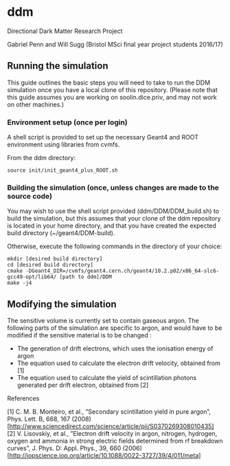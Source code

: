 # ddm
Directional Dark Matter Research Project

Gabriel Penn and Will Sugg (Bristol MSci final year project students 2016/17)

## Running the simulation
This guide outlines the basic steps you will need to take to run the DDM simulation once you have a local clone of this repository. (Please note that this guide assumes you are working on soolin.dice.priv, and may not work on other machines.)

### Environment setup (once per login)

A shell script is provided to set up the necessary Geant4 and ROOT environment using libraries from cvmfs.

From the ddm directory:
```
source init/init_geant4_plus_ROOT.sh
```

### Building the simulation (once, unless changes are made to the source code)

You may wish to use the shell script provided (ddm/DDM/DDM_build.sh) to build the simulation, but this assumes that your clone of the ddm repository is located in your home directory, and that you have created the expected build directory (~/geant4/DDM-build).

Otherwise, execute the following commands in the directory of your choice:

```
mkdir [desired build directory]
cd [desired build directory]
cmake -DGeant4_DIR=/cvmfs/geant4.cern.ch/geant4/10.2.p02/x86_64-slc6-gcc49-opt/lib64/ [path to ddm]/DDM
make -j4
```


## Modifying the simulation

The sensitive volume is currently set to contain gaseous argon. The following parts of the simulation are specific to argon, and would have to be modified if the sensitive material is to be changed :

  - The generation of drift electrons, which uses the ionisation energy of argon
  - The equation used to calculate the electron drift velocity, obtained from [1]
  - The equation used to calculate the yield of scintillation photons generated per drift electron, obtained from [2]

References

[1] C. M. B. Monteiro, et al., ”Secondary scintillation yield in pure argon”, Phys. Lett. B, 668, 167 (2008)  
		[http://www.sciencedirect.com/science/article/pii/S0370269308010435]  
[2] V. Lisovskiy, et al., ”Electron drift velocity in argon, nitrogen, hydrogen, oxygen and ammonia in strong electric fields determined from rf breakdown curves”, J. Phys. D: Appl. Phys., 39, 660 (2006)
		[http://iopscience.iop.org/article/10.1088/0022-3727/39/4/011/meta]
